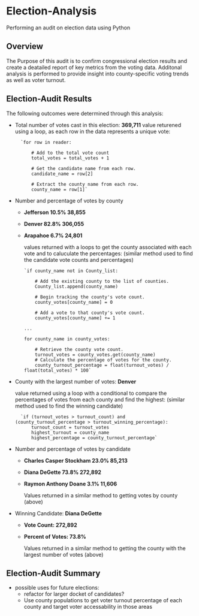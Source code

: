 # Election-Analysis
Performing an audit on election data using Python 

## Overview
The Purpose of this audit is to confirm congressional election results and create a deatailed report of key metrics from the voting data. Additonal analysis is performed to provide insight into county-specific voting trends as well as voter turnout. 

## Election-Audit Results

The following outcomes were determined through this analysis: 

- Total number of votes cast in this election: **369,711**
    value returened using a loop, as each row in the data represents a unique vote:

        `for row in reader:
            
            # Add to the total vote count
            total_votes = total_votes + 1
        
            # Get the candidate name from each row.
            candidate_name = row[2]

            # Extract the county name from each row.
            county_name = row[1]`

- Number and percentage of votes by county
  - **Jefferson   10.5%   38,855**
  - **Denver      82.8%   306,055**
  - **Arapahoe    6.7%    24,801**

    values returned with a loops to get the county associated with each vote and to caluculate the percentages:
    (similar method used to find the candidate vote counts and percentages)
       
        `if county_name not in County_list:
        
            # Add the existing county to the list of counties.
            County_list.append(county_name)

            # Begin tracking the county's vote count.
            county_votes[county_name] = 0

            # Add a vote to that county's vote count.
            county_votes[county_name] += 1
        
        ...
        
        for county_name in county_votes:

            # Retrieve the county vote count.
            turnout_votes = county_votes.get(county_name)
            # Calculate the percentage of votes for the county.
            county_turnout_percentage = float(turnout_votes) / float(total_votes) * 100`
        
- County with the largest number of votes: **Denver**

    value returned using a loop with a conditional to compare the percentages of votes from each county and find the highest:
    (similar method used to find the winning candidate)

        `if (turnout_votes > turnout_count) and (county_turnout_percentage > turnout_winning_percentage):
            turnout_count = turnout_votes
            highest_turnout = county_name
            highest_percentage = county_turnout_percentage`

- Number and percentage of votes by candidate
  - **Charles Casper Stockham   23.0%   85,213**
  - **Diana DeGette             73.8%   272,892**
  - **Raymon Anthony Doane      3.1%    11,606**

      Values returned in a similar method to getting votes by county (above)

- Winning Candidate: **Diana DeGette**
  - **Vote Count: 272,892**
  - **Percent of Votes: 73.8%**

      Values returned in a similar method to getting the county with the largest number of votes (above)
      
      
## Election-Audit Summary

- possible uses for future elections: 
  - refactor for larger docket of candidates? 
  - Use county populations to get voter turnout percentage of each county and target voter accessability in those areas
